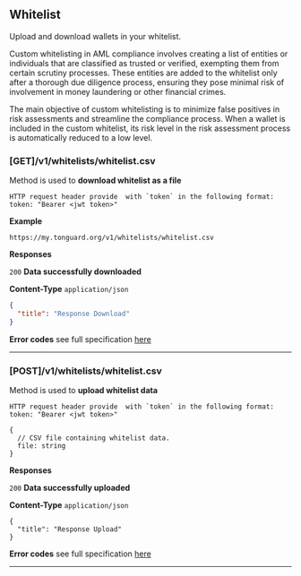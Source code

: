 ## Whitelist
Upload and download wallets in your whitelist. 

Custom whitelisting in AML compliance involves creating a list of entities or individuals that are classified as trusted or verified, exempting them from certain scrutiny processes. 
These entities are added to the whitelist only after a thorough due diligence process, ensuring they pose minimal risk of involvement in money laundering or other
financial crimes. 

The main objective of custom whitelisting is to minimize false positives in risk assessments and streamline the compliance process.
When a wallet is included in the custom whitelist, its risk level in the risk assessment process is automatically reduced to a low level.

### [GET]/v1/whitelists/whitelist.csv

Method is used to **download whitelist as a file**

```
HTTP request header provide  with `token` in the following format:
token: "Bearer <jwt token>"
```
**Example**
```
https://my.tonguard.org/v1/whitelists/whitelist.csv
```

**Responses**

`200` **Data successfully downloaded**

**Content-Type** `application/json`

```json
{
  "title": "Response Download"
}
```

**Error codes** see full specification [here ](../errors.md)

***


### [POST]/v1/whitelists/whitelist.csv
Method is used to **upload whitelist data**

```
HTTP request header provide  with `token` in the following format:
token: "Bearer <jwt token>"
```

```
{
  // CSV file containing whitelist data.
  file: string
}
```

**Responses**

`200` **Data successfully uploaded**

**Content-Type** `application/json` 

```
{
  "title": "Response Upload"
}
```

**Error codes** see full specification [here ](../errors.md)

***
